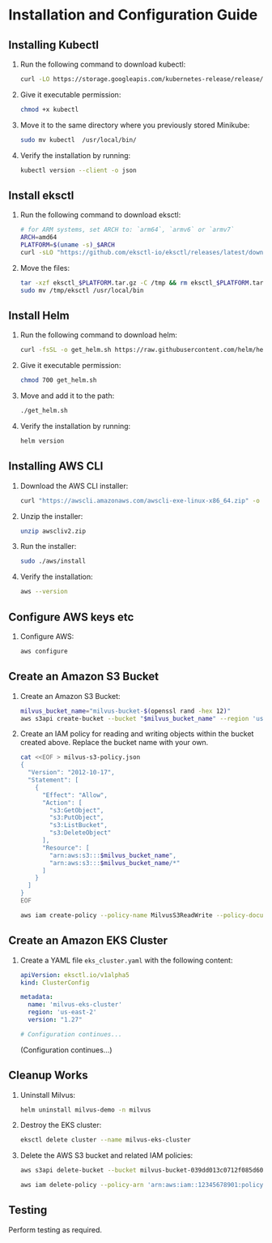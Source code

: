 # Installation and Configuration Guide

## Installing Kubectl

1. Run the following command to download kubectl:

    ```bash
    curl -LO https://storage.googleapis.com/kubernetes-release/release/`curl -s https://storage.googleapis.com/kubernetes-release/release/stable.txt`/bin/linux/amd64/kubectl
    ```

2. Give it executable permission:

    ```bash
    chmod +x kubectl
    ```

3. Move it to the same directory where you previously stored Minikube:

    ```bash
    sudo mv kubectl  /usr/local/bin/
    ```

4. Verify the installation by running:

    ```bash
    kubectl version --client -o json
    ```

## Install eksctl

1. Run the following command to download eksctl:

    ```bash
    # for ARM systems, set ARCH to: `arm64`, `armv6` or `armv7`
    ARCH=amd64
    PLATFORM=$(uname -s)_$ARCH
    curl -sLO "https://github.com/eksctl-io/eksctl/releases/latest/download/eksctl_$PLATFORM.tar.gz"
    ```

2. Move the files:

    ```bash
    tar -xzf eksctl_$PLATFORM.tar.gz -C /tmp && rm eksctl_$PLATFORM.tar.gz
    sudo mv /tmp/eksctl /usr/local/bin
    ```

## Install Helm

1. Run the following command to download helm:

    ```bash
    curl -fsSL -o get_helm.sh https://raw.githubusercontent.com/helm/helm/main/scripts/get-helm-3
    ```

2. Give it executable permission:

    ```bash
    chmod 700 get_helm.sh
    ```

3. Move and add it to the path:

    ```bash
    ./get_helm.sh
    ```

4. Verify the installation by running:

    ```bash
    helm version
    ```

## Installing AWS CLI

1. Download the AWS CLI installer:

    ```bash
    curl "https://awscli.amazonaws.com/awscli-exe-linux-x86_64.zip" -o "awscliv2.zip"
    ```

2. Unzip the installer:

    ```bash
    unzip awscliv2.zip
    ```

3. Run the installer:

    ```bash
    sudo ./aws/install
    ```

4. Verify the installation:

    ```bash
    aws --version
    ```

## Configure AWS keys etc

1. Configure AWS:

    ```bash
    aws configure
    ```

## Create an Amazon S3 Bucket

1. Create an Amazon S3 Bucket:

    ```bash
    milvus_bucket_name="milvus-bucket-$(openssl rand -hex 12)"
    aws s3api create-bucket --bucket "$milvus_bucket_name" --region 'us-east-2' --acl private  --obje
    ```

2. Create an IAM policy for reading and writing objects within the bucket created above. Replace the bucket name with your own.

    ```bash
    cat <<EOF > milvus-s3-policy.json
    {
      "Version": "2012-10-17",
      "Statement": [
        {
          "Effect": "Allow",
          "Action": [
            "s3:GetObject",
            "s3:PutObject",
            "s3:ListBucket",
            "s3:DeleteObject"
          ],
          "Resource": [
            "arn:aws:s3:::$milvus_bucket_name",
            "arn:aws:s3:::$milvus_bucket_name/*"
          ]
        }
      ]
    }
    EOF

    aws iam create-policy --policy-name MilvusS3ReadWrite --policy-document file://milvus-s3-policy.json
    ```

## Create an Amazon EKS Cluster

1. Create a YAML file `eks_cluster.yaml` with the following content:

    ```yaml
    apiVersion: eksctl.io/v1alpha5
    kind: ClusterConfig

    metadata:
      name: 'milvus-eks-cluster'
      region: 'us-east-2'
      version: "1.27"

    # Configuration continues...
    ```

    (Configuration continues...)

## Cleanup Works

1. Uninstall Milvus:

    ```bash
    helm uninstall milvus-demo -n milvus
    ```

2. Destroy the EKS cluster:

    ```bash
    eksctl delete cluster --name milvus-eks-cluster
    ```

3. Delete the AWS S3 bucket and related IAM policies:

    ```bash
    aws s3api delete-bucket --bucket milvus-bucket-039dd013c0712f085d60e21f --region us-east-2

    aws iam delete-policy --policy-arn 'arn:aws:iam::12345678901:policy/MilvusS3ReadWrite'
    ```

## Testing

Perform testing as required.
```
```

